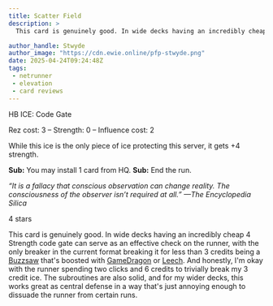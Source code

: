 ```yaml
---
title: Scatter Field
description: >
  This card is genuinely good. In wide decks having an incredibly cheap 4 Strength code gate can serve as an effective check on the runner, with the only breaker in the current format breaking it for less than 3 credits being a Buzzsaw that's boosted with GameDragon or Leech. And honestly, I'm okay with the runner spending two clicks and 6 credits to trivially break my 3 credit ice. The subroutines are also solid, and for my wider decks, this works great as central defense in a way that's just annoying enough to dissuade the runner from certain runs.

author_handle: Stwyde
author_image: "https://cdn.ewie.online/pfp-stwyde.png"
date: 2025-04-24T09:24:48Z
tags:
 - netrunner
 - elevation
 - card reviews
---
```


<card-frame name="scatter-field" side="corp" stars="4" src="https://cdn.ewie.online/20250424092610-Image.jpeg">

<div class="visually-hidden" id="card-name-scatter-field">

HB ICE: Code Gate

Rez cost: 3 – Strength: 0 – Influence cost: 2

While this ice is the only piece of ice protecting this server, it gets +4 strength.

**Sub:** You may install 1 card from HQ.
**Sub:** End the run.

_“It is a fallacy that conscious observation can change reality. The consciousness of the observer isn’t required at all.”_
_—The Encyclopedia Silica_

4 stars

</div>

</card-frame>

<script type="module" src="/assets/js/components/card-frame.js"></script>

This card is genuinely good. In wide decks having an incredibly cheap 4 Strength code gate can serve as an effective check on the runner, with the only breaker in the current format breaking it for less than 3 credits being a [Buzzsaw](https://netrunnerdb.com/en/card/30005) that's boosted with [GameDragon](https://netrunnerdb.com/en/card/35027) or [Leech](https://netrunnerdb.com/en/card/30008). And honestly, I'm okay with the runner spending two clicks and 6 credits to trivially break my 3 credit ice. The subroutines are also solid, and for my wider decks, this works great as central defense in a way that's just annoying enough to dissuade the runner from certain runs.
